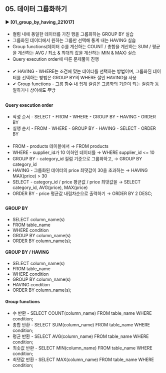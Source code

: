 ####  
## 05. 데이터 그룹화하기  
#### ► [01_group_by_having_221017]  
- 컬럼 내에 동일한 데이터를 가진 행을 그룹화하는 GROUP BY 실습  
- 그룹화된 데이터에서 원하는 그룹만 선택해 통계 내는 HAVING 실습  
- Group functions(데이터 수를 계산하는 COUNT / 총합을 계산하는 SUM / 평균을 계산하는 AVG / 최소 & 최대의 값을 계산하는 MIN & MAX) 실습  
- Query execution order에 따른 문제풀이 진행  
####  
- ✔︎ HAVING - WHERE는 조건에 맞는 데이터를 선택하는 방법이며, 그룹화된 데이터를 선택하는 방법은 GROUP BY의 WHERE 절인 HAVING을 사용  
- ✔︎ Group functions - 그룹 함수 내 집계 컬럼은 그룹화의 기준이 되는 컬럼과 동일하거나 상이해도 무방 
##  
#### Query execution order  
- 작성 순서 - SELECT - FROM - WHERE - GROUP BY - HAVING - ORDER BY  
- 실행 순서 - FROM - WHERE - GROUP BY - HAVING - SELECT - ORDER BY  
####  
- FROM - products 테이블에서 → FROM products
- WHERE - supplier_id가 10 이하인 데이터를 → WHERE supplier_id <= 10
- GROUP BY - category_id 컬럼 기준으로 그룹화하고, → GROUP BY category_id
- HAVING - 그룹화된 데이터의 price 최댓값이 30을 초과하는 → HAVING MAX(price) > 30
- SELECT - category_id / price 평균값 / price 최댓값을 → SELECT category_id, AVG(price), MAX(price)
- ORDER BY - price 평균값 내림차순으로 출력하기 → ORDER BY 2 DESC;
##  
#### GROUP BY  
- SELECT column_name(s)  
- FROM table_name  
- WHERE condition  
- GROUP BY column_name(s)  
- ORDER BY column_name(s);  
#### GROUP BY / HAVING  
- SELECT column_name(s)  
- FROM table_name  
- WHERE condition  
- GROUP BY column_name(s)  
- HAVING condition  
- ORDER BY column_name(s);  
#### Group functions  
- 수 반환 - SELECT COUNT(column_name) FROM table_name WHERE condition;  
- 총합 반환 - SELECT SUM(column_name) FROM table_name WHERE condition;  
- 평균 반환 - SELECT AVG(column_name) FROM table_name WHERE condition;  
- 최솟값 반환 - SELECT MIN(column_name) FROM table_name WHERE condition;  
- 최댓값 반환 - SELECT MAX(column_name) FROM table_name WHERE condition;  
####  
